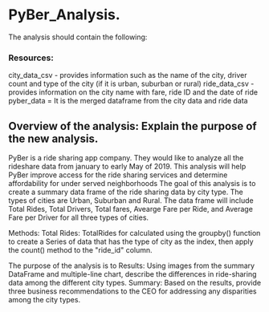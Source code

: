 # PyBer_Analysis.
The analysis should contain the following:
### Resources:
city_data_csv - provides information such as the name of the city, driver count and type of the city (if it is urban, suburban or rural)
ride_data_csv - provides information on the city name with fare, ride ID and the date of ride
pyber_data = It is the merged dataframe from the city data and ride data

## Overview of the analysis: Explain the purpose of the new analysis.
PyBer is a ride sharing app company. They would like to analyze all the rideshare data from january to early May of 2019. This analysis will help PyBer improve access for the ride sharing services and determine affordability for under served neighborhoods
The goal of this analysis is to create a summary data frame of the ride sharing data by city type. The types of cities are Urban, Suburban and Rural. The data frame will include Total Rides, Total Drivers, Total fares, Avearge Fare per Ride, and Average Fare per Driver for all three types of cities.

Methods: 
Total Rides: TotalRides for calculated using the groupby() function to create a Series of data that has the type of city as the index, then apply the count() method to the "ride_id" column.


The purpose of the analysis is to 
Results: Using images from the summary DataFrame and multiple-line chart, describe the differences in ride-sharing data among the different city types.
Summary: Based on the results, provide three business recommendations to the CEO for addressing any disparities among the city types.